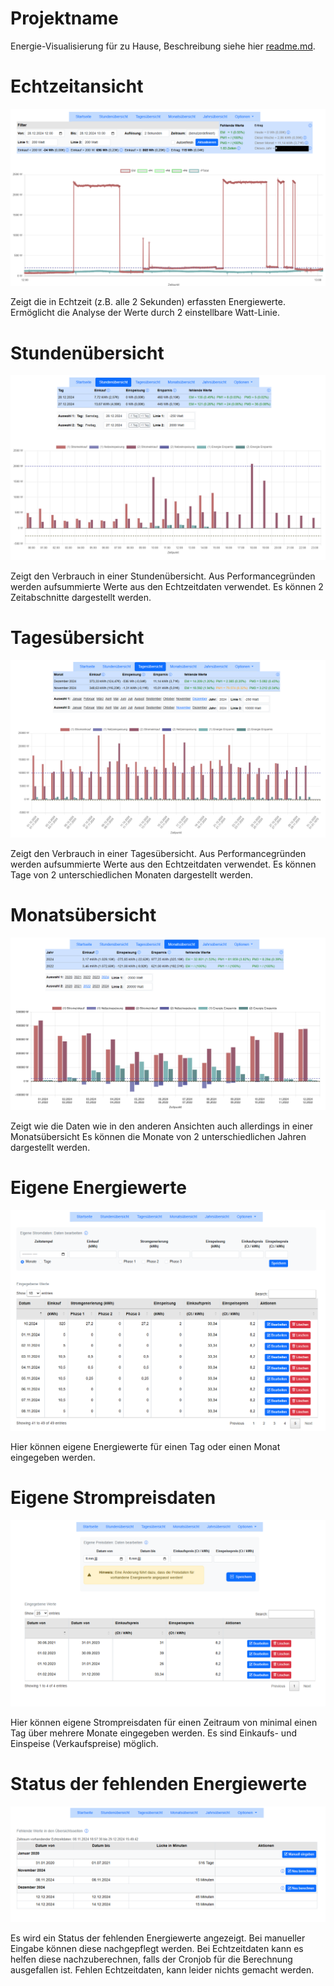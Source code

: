 # Projektname
Energie-Visualisierung für zu Hause, Beschreibung siehe hier [readme.md](./README.md).

# Echtzeitansicht

![Echtzeit-Ansicht](./images/gallery/realtime-overview.png "Echtzeit-Ansicht")

Zeigt die in Echtzeit (z.B. alle 2 Sekunden) erfassten Energiewerte. Ermöglicht die Analyse der Werte durch 2 einstellbare Watt-Linie.


# Stundenübersicht

![Stundenübersicht](./images/gallery/hours-overview.png "Stundenübersicht")

Zeigt den Verbrauch in einer Stundenübersicht. Aus Performancegründen werden aufsummierte Werte aus den Echtzeitdaten verwendet.
Es können 2 Zeitabschnitte dargestellt werden.

# Tagesübersicht

![Tagesübersicht](./images/gallery/days-overview.png "Tagesübersicht")

Zeigt den Verbrauch in einer Tagesübersicht. Aus Performancegründen werden aufsummierte Werte aus den Echtzeitdaten verwendet.
Es können Tage von 2 unterschiedlichen Monaten dargestellt werden.

# Monatsübersicht

![Monatsübersicht](./images/gallery/months-overview.png "Monatsübersicht")

Zeigt wie die Daten wie in den anderen Ansichten auch allerdings in einer Monatsübersicht
Es können die Monate von 2 unterschiedlichen Jahren dargestellt werden.


# Eigene Energiewerte

![Eigene Energiewerte](./images/gallery/own-energy-values.png "Eigene Energiewerte")

Hier können eigene Energiewerte für einen Tag oder einen Monat eingegeben werden.

# Eigene Strompreisdaten

![Eigene Preiswerte](./images/gallery/own-price-values.png "Eigene Preiswerte")

Hier können eigene Strompreisdaten für einen Zeitraum von minimal einen Tag über mehrere Monate eingegeben werden. Es sind Einkaufs- und Einspeise (Verkaufspreise) möglich. 

# Status der fehlenden Energiewerte

![Status der Energiewerte](./images/gallery/status-energy-values.png "Status der Energiewerte")

Es wird ein Status der fehlenden Energiewerte angezeigt. Bei manueller Eingabe können diese nachgepflegt werden. Bei Echtzeitdaten kann es helfen diese nachzuberechnen, falls der Cronjob für die Berechnung ausgefallen ist. Fehlen Echtzeitdaten, kann leider nichts gemacht werden.
